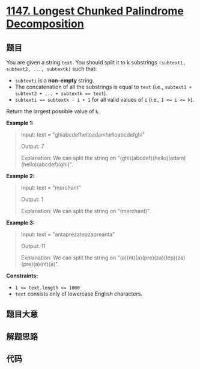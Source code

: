 # [1147. Longest Chunked Palindrome Decomposition](https://leetcode.com/problems/longest-chunked-palindrome-decomposition/)

## 题目

You are given a string `text`. You should split it to k substrings `(subtext1,
subtext2, ..., subtextk)` such that:

  * `subtexti` is a **non-empty** string.
  * The concatenation of all the substrings is equal to `text` (i.e., `subtext1 + subtext2 + ... + subtextk == text`).
  * `subtexti == subtextk - i + 1` for all valid values of `i` (i.e., `1 <= i <= k`).

Return the largest possible value of `k`.



**Example 1:**

> Input: text = "ghiabcdefhelloadamhelloabcdefghi"
> 
> Output: 7
> 
> Explanation: We can split the string on "(ghi)(abcdef)(hello)(adam)(hello)(abcdef)(ghi)".

**Example 2:**

> Input: text = "merchant"
> 
> Output: 1
> 
> Explanation: We can split the string on "(merchant)".

**Example 3:**

> Input: text = "antaprezatepzapreanta"
> 
> Output: 11
> 
> Explanation: We can split the string on "(a)(nt)(a)(pre)(za)(tep)(za)(pre)(a)(nt)(a)".

**Constraints:**

  * `1 <= text.length <= 1000`
  * `text` consists only of lowercase English characters.


## 题目大意

## 解题思路

## 代码

```javascript

```



